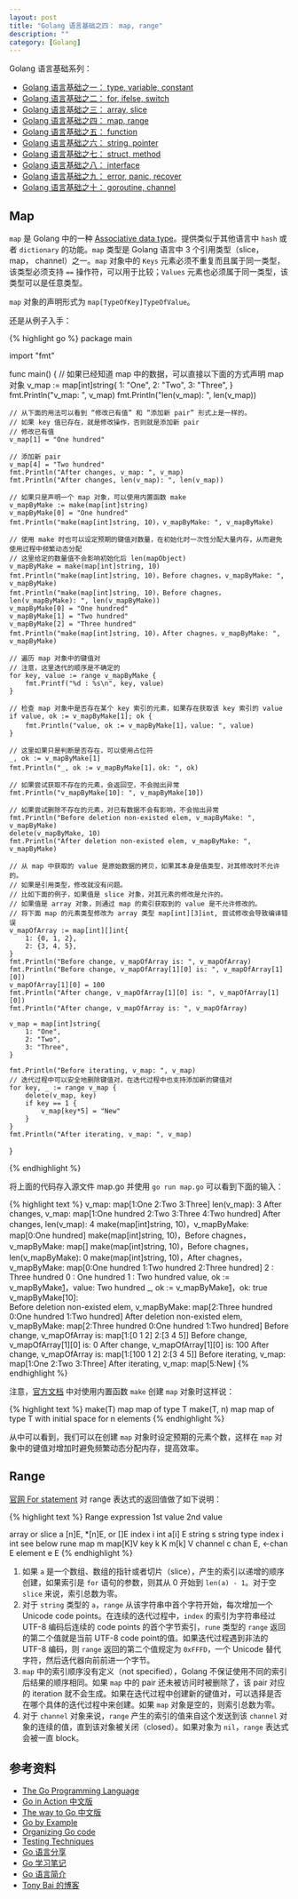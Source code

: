 ```yaml
---
layout: post
title: "Golang 语言基础之四： map, range"
description: ""
category: [Golang]
---
```


Golang 语言基础系列：

- [Golang 语言基础之一： type, variable, constant](/golang-fundamentals-1-types-variables-constants/)
- [Golang 语言基础之二： for, ifelse, switch](/golang-fundamentals-2-for-ifelse-switch/)
- [Golang 语言基础之三： array, slice](/golang-fundamentals-3-array-slice/)
- [Golang 语言基础之四： map, range](/golang-fundamentals-4-map-range/)
- [Golang 语言基础之五： function](/golang-fundamentals-5-function/)
- [Golang 语言基础之六： string, pointer](/golang-fundamentals-6-string-pointer/)
- [Golang 语言基础之七： struct, method](/golang-fundamentals-7-struct-method/)
- [Golang 语言基础之八： interface](/golang-fundamentals-8-interface/)
- [Golang 语言基础之九： error, panic, recover](/golang-fundamentals-9-error-panic-recover/)
- [Golang 语言基础之十： goroutine, channel](/golang-fundamentals-10-goroutine-channel/)

## Map

`map` 是 Golang 中的一种 [Associative data type][1]。提供类似于其他语言中 `hash` 或者 `dictionary` 的功能。`map` 类型是 Golang 语言中 3 个引用类型（slice， map， channel）之一。`map` 对象中的 `Keys` 元素必须不重复而且属于同一类型，该类型必须支持 `==` 操作符，可以用于比较；`Values` 元素也必须属于同一类型，该类型可以是任意类型。

`map` 对象的声明形式为 `map[TypeOfKey]TypeOfValue`。

还是从例子入手：

{% highlight go %}
package main

import "fmt"

func main() {
	// 如果已经知道 map 中的数据，可以直接以下面的方式声明 map 对象
	v_map := map[int]string{
		1: "One",
		2: "Two",
		3: "Three",
	}
	fmt.Println("v_map: ", v_map)
	fmt.Println("len(v_map): ", len(v_map))

	// 从下面的用法可以看到 “修改已有值” 和 “添加新 pair” 形式上是一样的。
	// 如果 key 值已存在，就是修改操作，否则就是添加新 pair
	// 修改已有值
	v_map[1] = "One hundred"

	// 添加新 pair
	v_map[4] = "Two hundred"
	fmt.Println("After changes, v_map: ", v_map)
	fmt.Println("After changes, len(v_map): ", len(v_map))

	// 如果只是声明一个 map 对象，可以使用内置函数 make
	v_mapByMake := make(map[int]string)
	v_mapByMake[0] = "One hundred"
	fmt.Println("make(map[int]string, 10)，v_mapByMake: ", v_mapByMake)

	// 使用 make 时也可以设定预期的键值对数量，在初始化时一次性分配大量内存，从而避免使用过程中频繁动态分配
	// 这里给定的数量值不会影响初始化后 len(mapObject)
	v_mapByMake = make(map[int]string, 10)
	fmt.Println("make(map[int]string, 10)，Before chagnes，v_mapByMake: ", v_mapByMake)
	fmt.Println("make(map[int]string, 10)，Before chagnes，len(v_mapByMake): ", len(v_mapByMake))
	v_mapByMake[0] = "One hundred"
	v_mapByMake[1] = "Two hundred"
	v_mapByMake[2] = "Three hundred"
	fmt.Println("make(map[int]string, 10)，After chagnes，v_mapByMake: ", v_mapByMake)

	// 遍历 map 对象中的键值对
	// 注意，这里迭代的顺序是不确定的
	for key, value := range v_mapByMake {
		fmt.Printf("%d : %s\n", key, value)
	}

	// 检查 map 对象中是否存在某个 key 索引的元素，如果存在获取该 key 索引的 value
	if value, ok := v_mapByMake[1]; ok {
		fmt.Println("value, ok := v_mapByMake[1]，value: ", value)
	}

	// 这里如果只是判断是否存在，可以使用占位符
	_, ok := v_mapByMake[1]
	fmt.Println("_, ok := v_mapByMake[1]，ok: ", ok)

	// 如果尝试获取不存在的元素，会返回空，不会抛出异常
	fmt.Println("v_mapByMake[10]: ", v_mapByMake[10])

	// 如果尝试删除不存在的元素，对已有数据不会有影响，不会抛出异常
	fmt.Println("Before deletion non-existed elem, v_mapByMake: ", v_mapByMake)
	delete(v_mapByMake, 10)
	fmt.Println("After deletion non-existed elem, v_mapByMake: ", v_mapByMake)

	// 从 map 中获取的 value 是原始数据的拷贝，如果其本身是值类型，对其修改时不允许的。
	// 如果是引用类型，修改就没有问题。
	// 比如下面的例子，如果值是 slice 对象，对其元素的修改是允许的。
	// 如果值是 array 对象，则通过 map 的索引获取到的 value 是不允许修改的。
	// 将下面 map 的元素类型修改为 array 类型 map[int][3]int, 尝试修改会导致编译错误
	v_mapOfArray := map[int][]int{
		1: {0, 1, 2},
		2: {3, 4, 5},
	}
	fmt.Println("Before change, v_mapOfArray is: ", v_mapOfArray)
	fmt.Println("Before change, v_mapOfArray[1][0] is: ", v_mapOfArray[1][0])
	v_mapOfArray[1][0] = 100
	fmt.Println("After change, v_mapOfArray[1][0] is: ", v_mapOfArray[1][0])
	fmt.Println("After change, v_mapOfArray is: ", v_mapOfArray)

	v_map = map[int]string{
		1: "One",
		2: "Two",
		3: "Three",
	}

	fmt.Println("Before iterating, v_map: ", v_map)
	// 迭代过程中可以安全地删除键值对，在迭代过程中也支持添加新的键值对
	for key, _ := range v_map {
		delete(v_map, key)
		if key == 1 {
			v_map[key*5] = "New"
		}
	}
	fmt.Println("After iterating, v_map: ", v_map)

}

{% endhighlight %}

将上面的代码存入源文件 map.go 并使用 `go run map.go` 可以看到下面的输入：

{% highlight text %}
v_map:  map[1:One 2:Two 3:Three]
len(v_map):  3
After changes, v_map:  map[1:One hundred 2:Two 3:Three 4:Two hundred]
After changes, len(v_map):  4
make(map[int]string, 10)，v_mapByMake:  map[0:One hundred]
make(map[int]string, 10)，Before chagnes，v_mapByMake:  map[]
make(map[int]string, 10)，Before chagnes，len(v_mapByMake):  0
make(map[int]string, 10)，After chagnes，v_mapByMake:  map[0:One hundred 1:Two hundred 2:Three hundred]
2 : Three hundred
0 : One hundred
1 : Two hundred
value, ok := v_mapByMake[1]，value:  Two hundred
_, ok := v_mapByMake[1]，ok:  true
v_mapByMake[10]:  
Before deletion non-existed elem, v_mapByMake:  map[2:Three hundred 0:One hundred 1:Two hundred]
After deletion non-existed elem, v_mapByMake:  map[2:Three hundred 0:One hundred 1:Two hundred]
Before change, v_mapOfArray is:  map[1:[0 1 2] 2:[3 4 5]]
Before change, v_mapOfArray[1][0] is:  0
After change, v_mapOfArray[1][0] is:  100
After change, v_mapOfArray is:  map[1:[100 1 2] 2:[3 4 5]]
Before iterating, v_map:  map[1:One 2:Two 3:Three]
After iterating, v_map:  map[5:New]
{% endhighlight %}

注意，[官方文档][2] 中对使用内置函数 `make` 创建 `map` 对象时这样说：

{% highlight text %}
make(T)          map        map of type T
make(T, n)       map        map of type T with initial space for n elements
{% endhighlight %}

从中可以看到，我们可以在创建 `map` 对象时设定预期的元素个数，这样在 `map` 对象中的键值对增加时避免频繁动态分配内存，提高效率。


## Range

[官网 For statement][1] 对 range 表达式的返回值做了如下说明：

{% highlight text %}
Range expression                          1st value          2nd value

array or slice  a  [n]E, *[n]E, or []E    index    i  int    a[i]       E
string          s  string type            index    i  int    see below  rune
map             m  map[K]V                key      k  K      m[k]       V
channel         c  chan E, <-chan E       element  e  E
{% endhighlight %}

1. 如果 `a` 是一个数组、数组的指针或者切片（slice），产生的索引以递增的顺序创建，如果索引是 `for` 语句的参数，则其从 0 开始到 `len(a) - 1`。对于空 `slice` 来说，索引总数为零。
2. 对于 `string` 类型的 `a`，`range` 从该字符串中首个字符开始，每次增加一个 Unicode code points。在连续的迭代过程中，`index` 的索引为字符串经过 UTF-8 编码后连续的 code points 的首个字节索引，`rune` 类型的 `range` 返回的第二个值就是当前 UTF-8 code point的值。如果迭代过程遇到非法的 UTF-8 编码，则 `range` 返回的第二个值规定为 `0xFFFD`，一个 Unicode 替代字符，然后迭代器向前前进一个字节。
3. `map` 中的索引顺序没有定义（not specified），Golang 不保证使用不同的索引后结果的顺序相同。如果 `map` 中的 pair 还未被访问时被删除了，该 pair 对应的 iteration 就不会生成。如果在迭代过程中创建新的键值对，可以选择是否在哪个具体的迭代过程中来创建。如果 `map` 对象是空的，则索引总数为零。
4. 对于 `channel` 对象来说，`range` 产生的索引的值来自这个发送到该 `channel` 对象的连续的值，直到该对象被关闭（closed）。如果对象为 `nil`，`range` 表达式会被一直 block。


## 参考资料

- [The Go Programming Language](http://golang.org/cmd/go/)
- [Go in Action  中文版](https://github.com/astaxie/Go-in-Action)
- [The way to Go 中文版](https://github.com/Unknwon/the-way-to-go_ZH_CN/blob/master/eBook/02.2.md)
- [Go by Example](https://gobyexample.com/hello-world)
- [Organizing Go code](https://talks.golang.org/2014/organizeio.slide#1)
- [Testing Techniques](https://talks.golang.org/2014/testing.slide#1)
- [Go 语言分享](http://www.jiagoushi.me/index.php/archives/43/)
- [Go 学习笔记](https://github.com/qyuhen/book)
- [Go 语言简介](http://coolshell.cn/articles/8460.html)
- [Tony Bai 的博客](http://tonybai.com/)

[1]: http://en.wikipedia.org/wiki/Associative_array
[2]: https://golang.org/ref/spec#Making_slices_maps_and_channels


